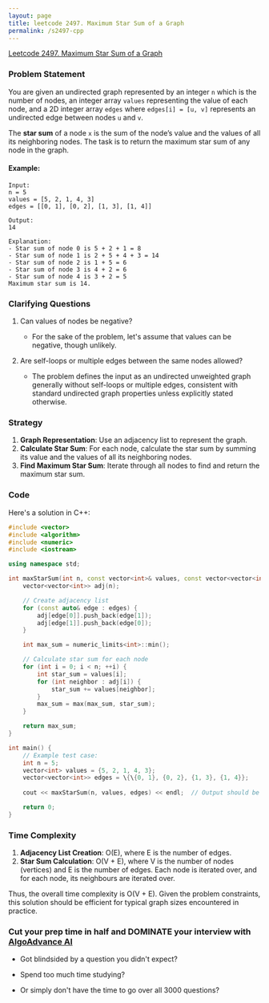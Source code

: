 ```yaml
---
layout: page
title: leetcode 2497. Maximum Star Sum of a Graph
permalink: /s2497-cpp
---
```

[Leetcode 2497. Maximum Star Sum of a Graph](https://algoadvance.github.io/algoadvance/l2497)
### Problem Statement

You are given an undirected graph represented by an integer `n` which is the number of nodes, an integer array `values` representing the value of each node, and a 2D integer array `edges` where `edges[i] = [u, v]` represents an undirected edge between nodes `u` and `v`.

The **star sum** of a node `x` is the sum of the node’s value and the values of all its neighboring nodes. The task is to return the maximum star sum of any node in the graph.

#### Example:
```
Input:
n = 5
values = [5, 2, 1, 4, 3]
edges = [[0, 1], [0, 2], [1, 3], [1, 4]]

Output:
14

Explanation:
- Star sum of node 0 is 5 + 2 + 1 = 8
- Star sum of node 1 is 2 + 5 + 4 + 3 = 14
- Star sum of node 2 is 1 + 5 = 6
- Star sum of node 3 is 4 + 2 = 6
- Star sum of node 4 is 3 + 2 = 5
Maximum star sum is 14.
```

### Clarifying Questions

1. Can values of nodes be negative?
   - For the sake of the problem, let's assume that values can be negative, though unlikely.
   
2. Are self-loops or multiple edges between the same nodes allowed?
   - The problem defines the input as an undirected unweighted graph generally without self-loops or multiple edges, consistent with standard undirected graph properties unless explicitly stated otherwise.

### Strategy

1. **Graph Representation**: Use an adjacency list to represent the graph.
2. **Calculate Star Sum**: For each node, calculate the star sum by summing its value and the values of all its neighboring nodes.
3. **Find Maximum Star Sum**: Iterate through all nodes to find and return the maximum star sum.

### Code

Here's a solution in C++:

```cpp
#include <vector>
#include <algorithm>
#include <numeric>
#include <iostream>

using namespace std;

int maxStarSum(int n, const vector<int>& values, const vector<vector<int>>& edges) {
    vector<vector<int>> adj(n);

    // Create adjacency list
    for (const auto& edge : edges) {
        adj[edge[0]].push_back(edge[1]);
        adj[edge[1]].push_back(edge[0]);
    }

    int max_sum = numeric_limits<int>::min();

    // Calculate star sum for each node
    for (int i = 0; i < n; ++i) {
        int star_sum = values[i];
        for (int neighbor : adj[i]) {
            star_sum += values[neighbor];
        }
        max_sum = max(max_sum, star_sum);
    }

    return max_sum;
}

int main() {
    // Example test case:
    int n = 5;
    vector<int> values = {5, 2, 1, 4, 3};
    vector<vector<int>> edges = \{\{0, 1}, {0, 2}, {1, 3}, {1, 4}};
    
    cout << maxStarSum(n, values, edges) << endl;  // Output should be 14

    return 0;
}
```

### Time Complexity

1. **Adjacency List Creation**: O(E), where E is the number of edges.
2. **Star Sum Calculation**: O(V + E), where V is the number of nodes (vertices) and E is the number of edges. Each node is iterated over, and for each node, its neighbours are iterated over.
   
Thus, the overall time complexity is O(V + E). Given the problem constraints, this solution should be efficient for typical graph sizes encountered in practice.


### Cut your prep time in half and DOMINATE your interview with [AlgoAdvance AI](https://algoAdvance.com)

- Got blindsided by a question you didn't expect?

- Spend too much time studying?

- Or simply don't have the time to go over all 3000 questions?

